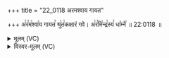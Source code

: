 +++
title = "22_0118 अरमश्वाय गायत"

+++
अ꣢र꣣म꣡श्वा꣢य गायत꣣ श्रु꣡त꣢कक्षारं गवे। अ꣢र꣣मि꣡न्द्र꣢स्य꣣ धा꣡म्ने꣢ ॥ 22:0118 ॥

<details><summary>मूलम् (VC)</summary>

अ꣢र꣣म꣡श्वा꣢य गायत꣣ श्रु꣡त꣢क꣣क्षा꣢रं꣣ ग꣡वे꣢ । अ꣢र꣣मि꣡न्द्र꣢स्य꣣ धा꣡म्ने꣢ ॥११८॥
</details>

<details><summary>विस्वर-मूलम् (VC)</summary>

अरमश्वाय गायत श्रुतकक्षारं गवे । अरमिन्द्रस्य धाम्ने ॥११८॥
</details>